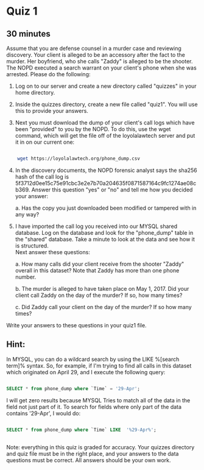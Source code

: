 # Quiz 1

## 30 minutes

Assume that you are defense counsel in a murder case and reviewing discovery. 
Your client is alleged to be an accessory after the fact to the murder. Her 
boyfriend, who she calls "Zaddy" is alleged to be the shooter. The NOPD 
executed a search warrant on your client's phone when she was arrested. Please 
do the following:

1. Log on to our server and create a new directory called "quizzes" in your 
   home directory.

2. Inside the quizzes directory, create a new file called "quiz1". You will use 
   this to provide your answers.

3. Next you must download the dump of your client's call logs which have been 
   "provided" to you by the NOPD. To do this, use the wget command, which will 
   get the file off of the loyolalawtech server and put it in on our current 
   one:

```bash

    wget https://loyolalawtech.org/phone_dump.csv

```

4. In the discovery documents, the NOPD forensic analyst says the sha256 hash 
   of the call log is 
   5f3712d0ee15c75e91cbc3e2e7b70a204635f0871587164c9fc1274ae08cb369.
   Answer this question "yes" or "no" and tell me how you decided your answer: 
   
   a. Has the copy you just downloaded been modified or tampered with in any 
   way?

5. I have imported the call log you received into our MYSQL shared database. 
   Log on the database and look for the "phone_dump" table in the "shared" 
   database. Take a minute to look at the data and see how it is structured.  
   Next answer these questions:

   a. How many calls did your client receive from the shooter "Zaddy" overall 
   in this dataset? Note that Zaddy has more than one phone number.

   b. The murder is alleged to have taken place on May 1, 2017. Did your client 
   call Zaddy on the day of the murder? If so, how many times?

   c. Did Zaddy call your client on the day of the murder? If so how many 
   times?

Write your answers to these questions in your quiz1 file.

## Hint:

In MYSQL, you can do a wildcard search by using the LIKE %[search term]% 
syntax.  So, for example, if I'm trying to find all calls in this dataset which 
originated on April 29, and I execute the following query:

```sql

SELECT * from phone_dump where `Time` = '29-Apr';

```

I will get zero results because MYSQL Tries to match all of the data in the 
field not just part of it. To search for fields where only part of the data 
contains '29-Apr', I would do:


```sql

SELECT * from phone_dump where `Time` LIKE  '%29-Apr%';

```

##

Note: everything in this quiz is graded for accuracy. Your quizzes directory 
and quiz file must be in the right place, and your answers to the data 
questions must be correct. All answers should be your own work.
